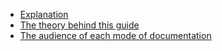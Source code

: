 * [Explanation](/docsify/explanation/)
* [The theory behind this guide](theory)
* [The audience of each mode of documentation](audience)